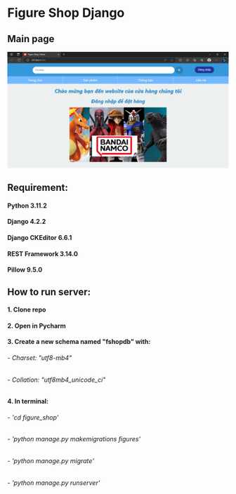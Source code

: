 # Figure Shop Django
## Main page
![image](figure_shop/figures/static/assets/main-page.png)


## Requirement:
#### Python 3.11.2
#### Django 4.2.2
#### Django CKEditor 6.6.1
#### REST Framework 3.14.0
#### Pillow 9.5.0


## How to run server:

#### 1. Clone repo
#### 2. Open in Pycharm
#### 3. Create a new schema named "fshopdb" with:
###### - Charset: "utf8-mb4"
###### - Collation: "utf8mb4_unicode_ci"
#### 4. In terminal:
###### - 'cd figure_shop'
###### - 'python manage.py makemigrations figures'
###### - 'python manage.py migrate'
###### - 'python manage.py runserver'
